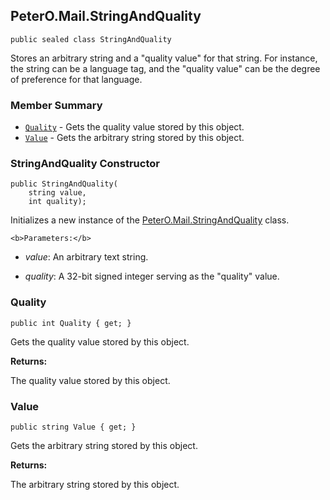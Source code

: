 ## PeterO.Mail.StringAndQuality

    public sealed class StringAndQuality

 Stores an arbitrary string and a "quality value" for that string. For instance, the string can be a language tag, and the "quality value" can be the degree of preference for that language.

### Member Summary
* <code>[Quality](#Quality)</code> - Gets the quality value stored by this object.
* <code>[Value](#Value)</code> - Gets the arbitrary string stored by this object.

<a id="Void_ctor_System_String_Int32"></a>
### StringAndQuality Constructor

    public StringAndQuality(
        string value,
        int quality);

 Initializes a new instance of the [PeterO.Mail.StringAndQuality](PeterO.Mail.StringAndQuality.md) class.

    <b>Parameters:</b>

 * <i>value</i>: An arbitrary text string.

 * <i>quality</i>: A 32-bit signed integer serving as the "quality" value.

<a id="Quality"></a>
### Quality

    public int Quality { get; }

 Gets the quality value stored by this object.

   <b>Returns:</b>

The quality value stored by this object.

<a id="Value"></a>
### Value

    public string Value { get; }

 Gets the arbitrary string stored by this object.

   <b>Returns:</b>

The arbitrary string stored by this object.
